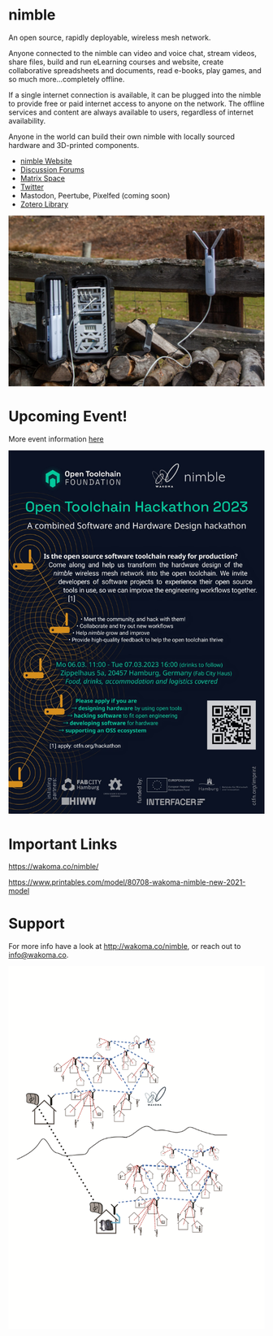 # nimble

An open source, rapidly deployable, wireless mesh network.

Anyone connected to the nimble can video and voice chat, stream videos, share files, build and run eLearning courses and website, create collaborative spreadsheets and documents, read e-books, play games, and so much more…completely offline.

If a single internet connection is available, it can be plugged into the nimble to provide free or paid internet access to anyone on the network. The offline services and content are always available to users, regardless of internet availability.

Anyone in the world can build their own nimble with locally sourced hardware and 3D-printed components.

* [nimble Website](https://wakoma.co/nimble/)
* [Discussion Forums](https://forums.wakoma.co/)
* [Matrix Space](https://matrix.to/#/!JWutrWVlqsuiauWbPf:wakoma.net?via=wakoma.net)
* [Twitter](https://twitter.com/WakomaInc)
* Mastodon, Peertube, Pixelfed (coming soon)
* [Zotero Library](https://www.zotero.org/groups/2403673/communitynetworks/library)

![Nimble model m 36](./res/assets/media/img/nimblemodelm-36_Large.jpg)

# Upcoming Event!

More event information [here](https://otfn.org/hackathon/)

![Hackathon](./res/assets/media/img/OTFNhackathon.jpeg)

# Important Links

https://wakoma.co/nimble/

https://www.printables.com/model/80708-wakoma-nimble-new-2021-model

# Support

For more info have a look at http://wakoma.co/nimble, or reach out to info@wakoma.co.

![Mesh](./res/assets/media/img/nimblemeshbig.png)
